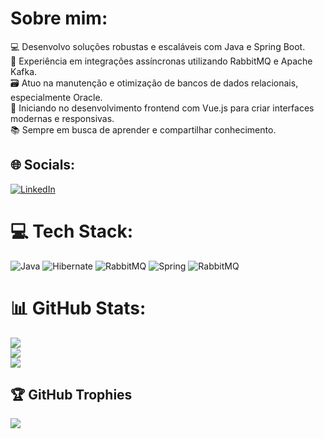# Sobre mim:
💻 Desenvolvo soluções robustas e escaláveis com Java e Spring Boot.<br>🔗 Experiência em integrações assíncronas utilizando RabbitMQ e Apache Kafka.<br>🗃️ Atuo na manutenção e otimização de bancos de dados relacionais, especialmente Oracle.<br>🌱 Iniciando no desenvolvimento frontend com Vue.js para criar interfaces modernas e responsivas.<br>📚 Sempre em busca de aprender e compartilhar conhecimento.


## 🌐 Socials:
[![LinkedIn](https://img.shields.io/badge/LinkedIn-%230077B5.svg?logo=linkedin&logoColor=white)](https://linkedin.com/in/https://www.linkedin.com/in/jvictorfo01/) 

# 💻 Tech Stack:
![Java](https://img.shields.io/badge/java-%23ED8B00.svg?style=flat&logo=openjdk&logoColor=white) ![Hibernate](https://img.shields.io/badge/Hibernate-59666C?style=flat&logo=Hibernate&logoColor=white) ![RabbitMQ](https://img.shields.io/badge/rabbitmq-FF6600?style=flat&logo=rabbitmq&logoColor=white) ![Spring](https://img.shields.io/badge/spring-%236DB33F.svg?style=flat&logo=spring&logoColor=white) ![RabbitMQ](https://img.shields.io/badge/rabbitmq-FF6600?style=flat&logo=rabbitmq&logoColor=white)
# 📊 GitHub Stats:
![](https://github-readme-stats.vercel.app/api?username=fo-jvictor&theme=dark&hide_border=false&include_all_commits=true&count_private=true)<br/>
![](https://github-readme-streak-stats.herokuapp.com/?user=fo-jvictor&theme=dark&hide_border=false)<br/>
![](https://github-readme-stats.vercel.app/api/top-langs/?username=fo-jvictor&theme=dark&hide_border=false&include_all_commits=true&count_private=true&layout=compact)

## 🏆 GitHub Trophies
![](https://github-profile-trophy.vercel.app/?username=fo-jvictor&theme=radical&no-frame=false&no-bg=true&margin-w=4)

<!-- Proudly created with GPRM ( https://gprm.itsvg.in ) -->
